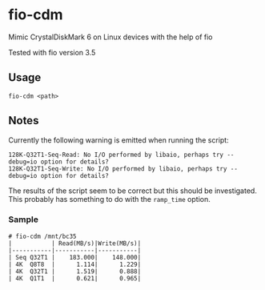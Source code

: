 # fio-cdm

Mimic CrystalDiskMark 6 on Linux devices with the help of fio

Tested with fio version 3.5

## Usage

```
fio-cdm <path>
```

## Notes

Currently the following warning is emitted when running the script:

```
128K-Q32T1-Seq-Read: No I/O performed by libaio, perhaps try --debug=io option for details?
128K-Q32T1-Seq-Write: No I/O performed by libaio, perhaps try --debug=io option for details?
```

The results of the script seem to be correct but this should be investigated.
This probably has something to do with the `ramp_time` option.

### Sample

```
# fio-cdm /mnt/bc35
|           | Read(MB/s)|Write(MB/s)|
|-----------|-----------|-----------|
| Seq Q32T1 |    183.000|    148.000|
| 4K  Q8T8  |      1.114|      1.229|
| 4K  Q32T1 |      1.519|      0.888|
| 4K  Q1T1  |      0.621|      0.965|
```
